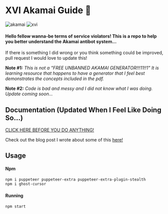 <h1>XVI Akamai Guide 🍪</h1>

![akamai](https://img.shields.io/badge/Akamai-1.63-green)
![xvi](https://img.shields.io/badge/By-XVI_Raakka-purple)
#### Hello fellow wanna-be terms of service violators! This is a repo to help you better understand the Akamai antibot system...
If there is something I did wrong or you think something could be improved, pull request I would love to update this!

**Note #1:** *This is not a "FREE UNBANNED AKAMAI GENERATOR!!!11!!1" It is learning resource that happens to have a generator that I feel best demonstrates the concepts included in the pdf.*
 
**Note #2:** *Code is bad and messy and I did not know what I was doing. Update coming soon...*

## Documentation (Updated When I Feel Like Doing So...)
[CLICK HERE BEFORE YOU DO ANYTHING!](https://github.com/raakka/XVIAkamaiGuide/blob/master/XVIAkamaiv3.pdf)
<p>Check out the blog post I wrote about some of this <a href=https://xvi.cool/blog-posts/starting-akamai-p1>here!</a></p>

## Usage
#### Npm
```bash
npm i puppeteer puppeteer-extra puppeteer-extra-plugin-stealth
npm i ghost-cursor
```

#### Running
```bash
npm start
```
